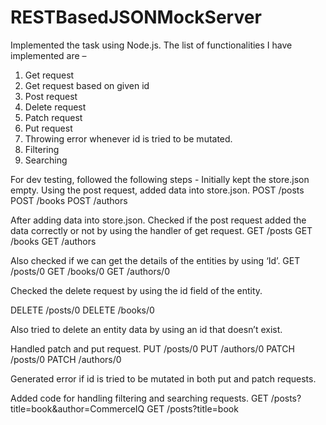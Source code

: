 # RESTBasedJSONMockServer
Implemented the task using Node.js. The list of functionalities I have implemented are –
1. Get request
2. Get request based on given id
3. Post request
4. Delete request
5. Patch request
6. Put request
7. Throwing error whenever id is tried to be mutated.
8. Filtering
9. Searching

For dev testing, followed the following steps -
Initially kept the store.json empty. Using the post request, added data into store.json.
POST /posts
POST /books
POST /authors

After adding data into store.json. Checked if the post request added the data correctly or not by using the handler of get request.
GET /posts
GET /books
GET /authors

Also checked if we can get the details of the entities by using ‘Id’.
GET /posts/0
GET /books/0
GET /authors/0

Checked the delete request by using the id field of the entity.

DELETE /posts/0
DELETE /books/0 

Also tried to delete an entity data by using an id that doesn’t exist.

Handled patch and put request. 
PUT /posts/0
PUT /authors/0 
PATCH /posts/0
PATCH /authors/0

Generated error if id is tried to be mutated in both put and patch requests.

Added code for handling filtering and searching requests.
GET /posts?title=book&author=CommerceIQ
GET /posts?title=book
